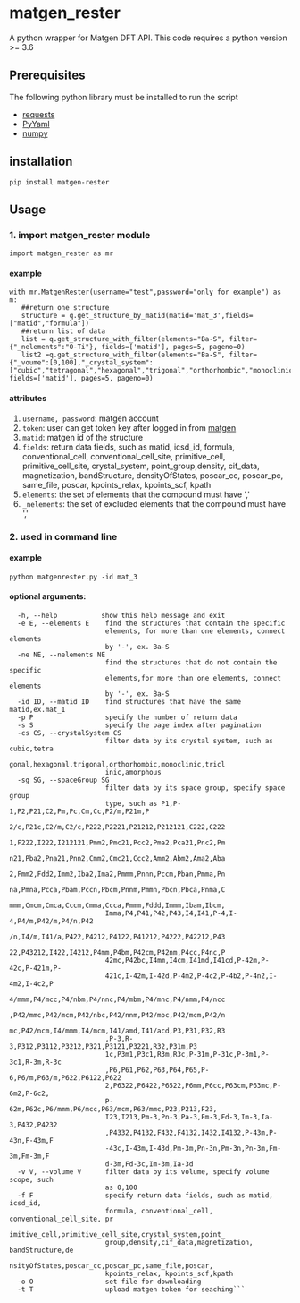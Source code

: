 # matgen_rester
A python wrapper for Matgen DFT API. This code requires a python version >= 3.6

## Prerequisites

The following python library must be installed to run the script

* [requests](https://requests.readthedocs.io/en/master/)
* [PyYaml](https://pypi.org/project/PyYAML/)
* [numpy](https://pypi.org/project/numpy/)

## installation
`pip install matgen-rester`

## Usage
### 1. import matgen_rester module
`import matgen_rester as mr`

#### example 
```
with mr.MatgenRester(username="test",password="only for example") as m:
   ##return one structure
   structure = q.get_structure_by_matid(matid='mat_3',fields=["matid","formula"])
   ##return list of data
   list = q.get_structure_with_filter(elements="Ba-S", filter={"_nelements":"O-Ti"}, fields=['matid'], pages=5, pageno=0)
   list2 =q.get_structure_with_filter(elements="Ba-S", filter={"_voume":[0,100],"_crystal_system":["cubic","tetragonal","hexagonal","trigonal","orthorhombic","monoclinic","triclinic","amorphous"]}, fields=['matid'], pages=5, pageno=0)
```

#### attributes
1. `username, password`: matgen account
2. `token`: user can get token key after logged in from [matgen](https://matgen.nscc-gz.cn)
3. `matid`: matgen id of the structure
4. `fields`: return data fields, such as matid, icsd_id, formula, conventional_cell, conventional_cell_site, primitive_cell, primitive_cell_site, crystal_system, point_group,density, cif_data, magnetization, bandStructure, densityOfStates, poscar_cc, poscar_pc, same_file, poscar, kpoints_relax, kpoints_scf, kpath
5. `elements`: the set of elements that the compound must have ','
6. `_nelements`: the set of excluded elements that the compound must have ','

### 2. used in command line

#### example
`python matgenrester.py -id mat_3`

#### optional arguments:
```
  -h, --help           show this help message and exit
  -e E, --elements E    find the structures that contain the specific
                        elements, for more than one elements, connect elements
                        by '-', ex. Ba-S
  -ne NE, --nelements NE
                        find the structures that do not contain the specific
                        elements,for more than one elements, connect elements
                        by '-', ex. Ba-S
  -id ID, --matid ID    find structures that have the same matid,ex.mat_1
  -p P                  specify the number of return data
  -s S                  specify the page index after pagination
  -cs CS, --crystalSystem CS
                        filter data by its crystal system, such as cubic,tetra
                        gonal,hexagonal,trigonal,orthorhombic,monoclinic,tricl
                        inic,amorphous
  -sg SG, --spaceGroup SG
                        filter data by its space group, specify space group
                        type, such as P1,P-1,P2,P21,C2,Pm,Pc,Cm,Cc,P2/m,P21m,P
                        2/c,P21c,C2/m,C2/c,P222,P2221,P21212,P212121,C222,C222
                        1,F222,I222,I212121,Pmm2,Pmc21,Pcc2,Pma2,Pca21,Pnc2,Pm
                        n21,Pba2,Pna21,Pnn2,Cmm2,Cmc21,Ccc2,Amm2,Abm2,Ama2,Aba
                        2,Fmm2,Fdd2,Imm2,Iba2,Ima2,Pmmm,Pnnn,Pccm,Pban,Pmma,Pn
                        na,Pmna,Pcca,Pbam,Pccn,Pbcm,Pnnm,Pmmn,Pbcn,Pbca,Pnma,C
                        mmm,Cmcm,Cmca,Cccm,Cmma,Ccca,Fmmm,Fddd,Immm,Ibam,Ibcm,
                        Imma,P4,P41,P42,P43,I4,I41,P-4,I-4,P4/m,P42/m,P4/n,P42
                        /n,I4/m,I41/a,P422,P4212,P4122,P41212,P4222,P42212,P43
                        22,P43212,I422,I4212,P4mm,P4bm,P42cm,P42nm,P4cc,P4nc,P
                        42mc,P42bc,I4mm,I4cm,I41md,I41cd,P-42m,P-42c,P-421m,P-
                        421c,I-42m,I-42d,P-4m2,P-4c2,P-4b2,P-4n2,I-4m2,I-4c2,P
                        4/mmm,P4/mcc,P4/nbm,P4/nnc,P4/mbm,P4/mnc,P4/nmm,P4/ncc
                        ,P42/mmc,P42/mcm,P42/nbc,P42/nnm,P42/mbc,P42/mcm,P42/n
                        mc,P42/ncm,I4/mmm,I4/mcm,I41/amd,I41/acd,P3,P31,P32,R3
                        ,P-3,R-3,P312,P3112,P3212,P321,P3121,P3221,R32,P31m,P3
                        1c,P3m1,P3c1,R3m,R3c,P-31m,P-31c,P-3m1,P-3c1,R-3m,R-3c
                        ,P6,P61,P62,P63,P64,P65,P-6,P6/m,P63/m,P622,P6122,P622
                        2,P6322,P6422,P6522,P6mm,P6cc,P63cm,P63mc,P-6m2,P-6c2,
                        P-62m,P62c,P6/mmm,P6/mcc,P63/mcm,P63/mmc,P23,P213,F23,
                        I23,I213,Pm-3,Pn-3,Pa-3,Fm-3,Fd-3,Im-3,Ia-3,P432,P4232
                        ,P4332,P4132,F432,F4132,I432,I4132,P-43m,P-43n,F-43m,F
                        -43c,I-43m,I-43d,Pm-3m,Pn-3n,Pm-3n,Pn-3m,Fm-3m,Fm-3m,F
                        d-3m,Fd-3c,Im-3m,Ia-3d
  -v V, --volume V      filter data by its volume, specify volume scope, such
                        as 0,100
  -f F                  specify return data fields, such as matid, icsd_id,
                        formula, conventional_cell, conventional_cell_site, pr
                        imitive_cell,primitive_cell_site,crystal_system,point_
                        group,density,cif_data,magnetization, bandStructure,de
                        nsityOfStates,poscar_cc,poscar_pc,same_file,poscar,
                        kpoints_relax, kpoints_scf,kpath
  -o O                  set file for downloading
  -t T                  upload matgen token for seaching```